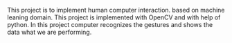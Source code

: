 This project is to implement human computer interaction. based on machine leaning domain.
This project is implemented with OpenCV and with help of python.
In this project computer recognizes the gestures and shows the data what we are performing.
